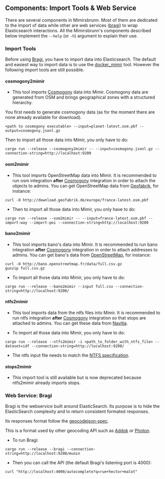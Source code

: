 ## Components: Import Tools & Web Service

There are several components in Mimirsbrunn. Most of them are dedicated to the import of data while other are web services ([bragi](#bragi)) to wrap Elasticsearch interactions.
All the Mimirsbrunn's components described below implement the `--help` (or `-h`) argument to explain their use.

### Import Tools

Before using [Bragi](#bragi), you have to import data into Elasticsearch.
The default and easiest way to import data is to use the [docker_mimir](https://github.com/QwantResearch/docker_mimir) tool.
However the following import tools are still possible.

#### cosmogony2mimir

- This tool imports [Cosmogony](https://github.com/osm-without-borders/cosmogony/) data into Mimir. Cosmogony data are generated from OSM and brings geographical zones with a structured hierarchy.

You first needs to generate cosmogony data (as for the moment there are none already available for download).

```shell
<path to cosmogony executable> --input=planet-latest.osm.pbf --output=cosmogony.jsonl.gz
```

Then to import all those data into Mimir, you only have to do:
```shell
cargo run --release --cosmogony2mimir -- --input=cosmogony.jsonl.gz --connection-string=http://localhost:9200
```

#### osm2mimir

- This tool imports OpenStreetMap data into Mimir. It is recommended to run osm integration **after** [Cosmogony](https://github.com/osm-without-borders/cosmogony) integration in order to attach the objects to admins. You can get OpenStreetMap data from [Geofabrik](http://download.geofabrik.de/), for instance:
```shell
curl -O http://download.geofabrik.de/europe/france-latest.osm.pbf
```
- Then to import all those data into Mimir, you only have to do:
```shell
cargo run --release --osm2mimir -- --input=france-latest.osm.pbf --import-way --import-poi --connection-string=http://localhost:9200
```

#### bano2mimir

- This tool imports bano's data into Mimir. It is recommended to run bano integration **after** [Cosmogony](https://github.com/osm-without-borders/cosmogony) integration in order to attach addresses to admins. You can get bano's data from [OpenStreetMap](http://bano.openstreetmap.fr/data/), for instance:
```shell
curl -O http://bano.openstreetmap.fr/data/full.csv.gz
gunzip full.csv.gz
```
- To import all those data into Mimir, you only have to do:
```shell
cargo run --release --bano2mimir --input full.csv --connection-string=http://localhost:9200/
```

#### ntfs2mimir

- This tool imports data from the ntfs files into Mimir. It is recommended to run ntfs integration **after** [Cosmogony](https://github.com/osm-without-borders/cosmogony) integration so that stops are attached to admins. You can get these data from [Navitia](https://navitia.opendatasoft.com/explore).

- To import all those data into Mimir, you only have to do:
```shell
cargo run --release --ntfs2mimir -i <path_to_folder_with_ntfs_file> --dataset=idf --connection-string=http://localhost:9200/
```

- The ntfs input file needs to match the [NTFS specification](https://github.com/CanalTP/navitia/blob/dev/documentation/ntfs/ntfs_0.6.md).

#### stops2mimir

- This import tool is still available but is now deprecated because ntfs2mimir already imports stops.

### <a name=bragi> Web Service: Bragi </a>

Bragi is the webservice built around ElasticSearch.
Its purpose is to hide the ElasticSearch complexity and to return consistent formated responses.

Its responses format follow the [geocodejson-spec](https://github.com/geocoders/geocodejson-spec).

This is a format used by other geocoding API such as [Addok](https://github.com/addok/addok) or [Photon](https://github.com/komoot/photon).

- To run Bragi:
```shell
cargo run --release --bragi --connection-string=http://localhost:9200/munin
```

- Then you can call the API (the default Bragi's listening port is 4000):
```shell
curl "http://localhost:4000/autocomplete?q=rue+hector+malot"
```
